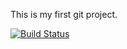 This is my first git project.

[![Build Status](https://travis-ci.org/aa019/demoapp.svg?branch=master)](https://travis-ci.org/aa019/demoapp)